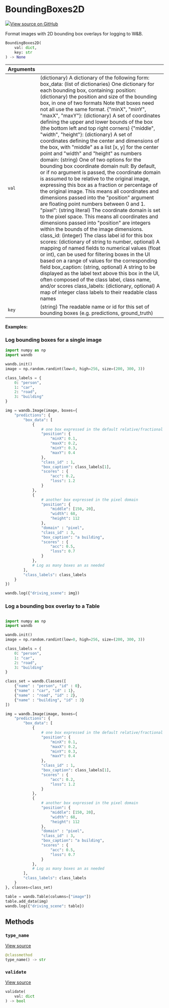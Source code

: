 # BoundingBoxes2D



[![](https://www.tensorflow.org/images/GitHub-Mark-32px.png)View source on GitHub](https://www.github.com/wandb/client/tree/v0.12.8/wandb/sdk/data_types.py#L1627-L1941)



Format images with 2D bounding box overlays for logging to W&B.

```python
BoundingBoxes2D(
    val: dict,
    key: str
) -> None
```





| Arguments |  |
| :--- | :--- |
|  `val` |  (dictionary) A dictionary of the following form: box_data: (list of dictionaries) One dictionary for each bounding box, containing: position: (dictionary) the position and size of the bounding box, in one of two formats Note that boxes need not all use the same format. {"minX", "minY", "maxX", "maxY"}: (dictionary) A set of coordinates defining the upper and lower bounds of the box (the bottom left and top right corners) {"middle", "width", "height"}: (dictionary) A set of coordinates defining the center and dimensions of the box, with "middle" as a list [x, y] for the center point and "width" and "height" as numbers domain: (string) One of two options for the bounding box coordinate domain null: By default, or if no argument is passed, the coordinate domain is assumed to be relative to the original image, expressing this box as a fraction or percentage of the original image. This means all coordinates and dimensions passed into the "position" argument are floating point numbers between 0 and 1. "pixel": (string literal) The coordinate domain is set to the pixel space. This means all coordinates and dimensions passed into "position" are integers within the bounds of the image dimensions. class_id: (integer) The class label id for this box scores: (dictionary of string to number, optional) A mapping of named fields to numerical values (float or int), can be used for filtering boxes in the UI based on a range of values for the corresponding field box_caption: (string, optional) A string to be displayed as the label text above this box in the UI, often composed of the class label, class name, and/or scores class_labels: (dictionary, optional) A map of integer class labels to their readable class names |
|  `key` |  (string) The readable name or id for this set of bounding boxes (e.g. predictions, ground_truth) |



#### Examples:

### Log bounding boxes for a single image
<!--yeadoc-test:boundingbox-2d-->
```python
import numpy as np
import wandb

wandb.init()
image = np.random.randint(low=0, high=256, size=(200, 300, 3))

class_labels = {
    0: "person",
    1: "car",
    2: "road",
    3: "building"
}

img = wandb.Image(image, boxes={
    "predictions": {
        "box_data": [
            {
                # one box expressed in the default relative/fractional domain
                "position": {
                    "minX": 0.1,
                    "maxX": 0.2,
                    "minY": 0.3,
                    "maxY": 0.4
                },
                "class_id" : 1,
                "box_caption": class_labels[1],
                "scores" : {
                    "acc": 0.2,
                    "loss": 1.2
                }
            },
            {
                # another box expressed in the pixel domain
                "position": {
                    "middle": [150, 20],
                    "width": 68,
                    "height": 112
                },
                "domain" : "pixel",
                "class_id" : 3,
                "box_caption": "a building",
                "scores" : {
                    "acc": 0.5,
                    "loss": 0.7
                }
            },
            # Log as many boxes an as needed
        ],
        "class_labels": class_labels
    }
})

wandb.log({"driving_scene": img})
```

### Log a bounding box overlay to a Table
<!--yeadoc-test:bb2d-image-with-labels-->
```python

import numpy as np
import wandb

wandb.init()
image = np.random.randint(low=0, high=256, size=(200, 300, 3))

class_labels = {
    0: "person",
    1: "car",
    2: "road",
    3: "building"
}

class_set = wandb.Classes([
    {"name" : "person", "id" : 0},
    {"name" : "car", "id" : 1},
    {"name" : "road", "id" : 2},
    {"name" : "building", "id" : 3}
])

img = wandb.Image(image, boxes={
    "predictions": {
        "box_data": [
            {
                # one box expressed in the default relative/fractional domain
                "position": {
                    "minX": 0.1,
                    "maxX": 0.2,
                    "minY": 0.3,
                    "maxY": 0.4
                },
                "class_id" : 1,
                "box_caption": class_labels[1],
                "scores" : {
                    "acc": 0.2,
                    "loss": 1.2
                }
            },
            {
                # another box expressed in the pixel domain
                "position": {
                    "middle": [150, 20],
                    "width": 68,
                    "height": 112
                },
                "domain" : "pixel",
                "class_id" : 3,
                "box_caption": "a building",
                "scores" : {
                    "acc": 0.5,
                    "loss": 0.7
                }
            },
            # Log as many boxes an as needed
        ],
        "class_labels": class_labels
    }
}, classes=class_set)

table = wandb.Table(columns=["image"])
table.add_data(img)
wandb.log({"driving_scene": table})
```


## Methods

<h3 id="type_name"><code>type_name</code></h3>

[View source](https://www.github.com/wandb/client/tree/v0.12.8/wandb/sdk/data_types.py#L1858-L1860)

```python
@classmethod
type_name() -> str
```




<h3 id="validate"><code>validate</code></h3>

[View source](https://www.github.com/wandb/client/tree/v0.12.8/wandb/sdk/data_types.py#L1862-L1923)

```python
validate(
    val: dict
) -> bool
```







